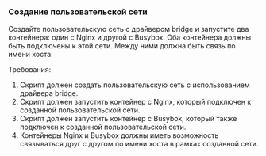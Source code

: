 
### Создание пользовательской сети

Создайте пользовательскую сеть с драйвером bridge и запустите два контейнера: один с Nginx и другой с Busybox. Оба контейнера должны быть подключены к этой сети. Между ними должна быть связь по имени хоста.

Требования:
1. Скрипт должен создать пользовательскую сеть с использованием драйвера bridge. 
2. Скрипт должен запустить контейнер с Nginx, который подключен к созданной пользовательской сети. 
3. Скрипт должен запустить контейнер с Busybox, который также подключен к созданной пользовательской сети. 
4. Контейнеры Nginx и Busybox должны иметь возможность связываться друг с другом по имени хоста в рамках созданной сети.